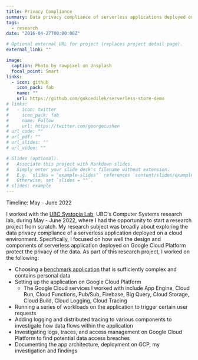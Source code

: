 ```yaml
---
title: Privacy Compliance
summary: Data privacy compliance of serverless applications deployed on Google Cloud Platform
tags:
  - research
date: "2016-04-27T00:00:00Z"

# Optional external URL for project (replaces project detail page).
external_link: ""

image:
  caption: Photo by rawpixel on Unsplash
  focal_point: Smart
links:
  - icon: github
    icon_pack: fab
    name: ""
    url: https://github.com/gokcedilek/serverless-store-demo
# links:
#   - icon: twitter
#     icon_pack: fab
#     name: Follow
#     url: https://twitter.com/georgecushen
# url_code: ""
# url_pdf: ""
# url_slides: ""
# url_video: ""

# Slides (optional).
#   Associate this project with Markdown slides.
#   Simply enter your slide deck's filename without extension.
#   E.g. `slides = "example-slides"` references `content/slides/example-slides.md`.
#   Otherwise, set `slides = ""`.
# slides: example
---
```


Timeline: May - June 2022

I worked with the [UBC Systopia Lab](https://systopia.cs.ubc.ca/), UBC's Computer Systems research lab, during May - June 2022, where I had the opportunity to start a research project from scratch. My research subject was broadly about exploring the data privacy compliance of a serverless application deployed on a cloud environment. Specifically, I focused on how well the design and components of serverless application deployed on Google Cloud Platform protect the privacy of the data. As part of this research project, I worked on the following:

- Choosing a [benchmark application](https://github.com/GoogleCloudPlatform/serverless-store-demo) that is sufficiently complex and contains personal data
- Setting up the application on Google Cloud Platform
  - The Google Cloud services I worked with include App Engine, Cloud Run, Cloud Functions, Pub/Sub, Firebase, Big Query, Cloud Storage, Cloud Build, Cloud Logging, Cloud Tracing
- Running a series of workloads on the application to trigger certain user requests
- Adding logging and distributed tracing to various components to investigate how data flows within the application
- Investigating logs, traces, and access management on Google Cloud Platform to find potential data access breaches
- Documenting the app architecture, deployment on GCP, my investigation and findings
